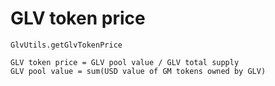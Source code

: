 # GLV token price

`GlvUtils.getGlvTokenPrice`

```
GLV token price = GLV pool value / GLV total supply
GLV pool value = sum(USD value of GM tokens owned by GLV)
```
